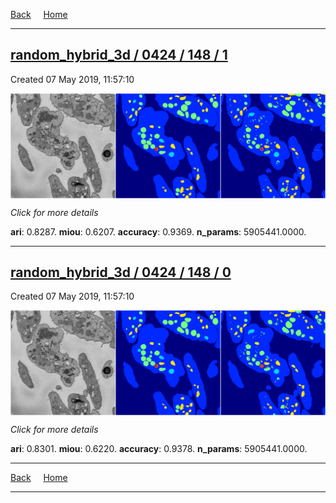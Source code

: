 
[Back](..)&nbsp;&nbsp;&nbsp;&nbsp;&nbsp;[Home](https://leapmanlab.github.io/snapshots)

---

<div class="summary"><a href="1"><h2>random_hybrid_3d / 0424 / 148 / 1</h2></a><p>Created 07 May 2019, 11:57:10
</p><a href="1"><img src="1/media/summary.png" align="center"></a><p>
<i>Click for more details</i>
</p></div>

**ari**: 0.8287. **miou**: 0.6207. **accuracy**: 0.9369. **n_params**: 5905441.0000. 

---

<div class="summary"><a href="0"><h2>random_hybrid_3d / 0424 / 148 / 0</h2></a><p>Created 07 May 2019, 11:57:10
</p><a href="0"><img src="0/media/summary.png" align="center"></a><p>
<i>Click for more details</i>
</p></div>

**ari**: 0.8301. **miou**: 0.6220. **accuracy**: 0.9378. **n_params**: 5905441.0000. 

---

[Back](..)&nbsp;&nbsp;&nbsp;&nbsp;&nbsp;[Home](https://leapmanlab.github.io/snapshots)

---